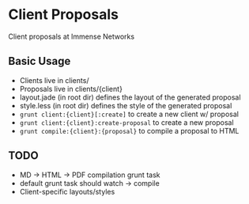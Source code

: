 # Client Proposals #

Client proposals at Immense Networks

## Basic Usage ##

* Clients live in clients/
* Proposals live in clients/{client}
* layout.jade (in root dir) defines the layout of the generated proposal
* style.less (in root dir) defines the style of the generated proposal
* `grunt client:{client}[:create]` to create a new client w/ proposal
* `grunt client:{client}:create-proposal` to create a new proposal
* `grunt compile:{client}:{proposal}` to compile a proposal to HTML

## TODO ##

* MD -> HTML -> PDF compilation grunt task
* default grunt task should watch -> compile
* Client-specific layouts/styles
